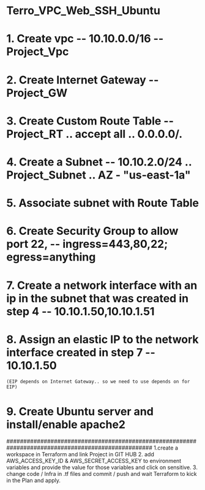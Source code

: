 # Terro_VPC_Web_SSH_Ubuntu

# 1. Create vpc -- 10.10.0.0/16 -- Project_Vpc
# 2. Create Internet Gateway -- Project_GW
# 3. Create Custom Route Table -- Project_RT  .. accept all .. 0.0.0.0/.
# 4. Create a Subnet -- 10.10.2.0/24 .. Project_Subnet .. AZ - "us-east-1a"
# 5. Associate subnet with Route Table
# 6. Create Security Group to allow port 22, -- ingress=443,80,22; egress=anything
# 7. Create a network interface with an ip in the subnet that was created in step 4 -- 10.10.1.50,10.10.1.51
# 8. Assign an elastic IP to the network interface created in step 7 -- 10.10.1.50
    (EIP depends on Internet Gateway.. so we need to use depends on for EIP)
# 9. Create Ubuntu server and install/enable apache2
###################################################################################################
1.create a workspace in Terraform and link Project in GIT HUB
2. add AWS_ACCESS_KEY_ID & AWS_SECRET_ACCESS_KEY to environment variables and provide the value for those variables and click on sensitive.
3. change code / Infra in .tf files and commit / push and wait Terraform to kick in the Plan and apply.
